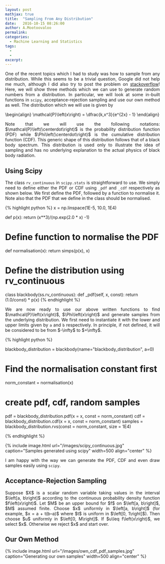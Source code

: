 ```yaml
---
layout: post
mathjax: true
title:  "Sampling From Any Distribution"
date:   2016-10-15 08:26:00
author: A.Mootoovaloo
permalink:
categories:
  - Machine Learning and Statistics
tags:
  - 
  -
excerpt:
---
```


<p align="justify">One of the recent topics which I had to study was how to sample from any distribution. While this seems to be a trivial question, Google did not help me much, although I did also try to post the problem on <a href="http://stackoverflow.com/questions/40263486/drawing-random-samples-from-any-distribution">stackoverflow</a>! Here, we will show three methods which we can use to generate random numbers from a distribution. In particular, we will look at some in-built functions in <code>scipy</code>, acceptance-rejection sampling and use our own method as well. The distribution which we will use is given by </p>

\begin{align}
\mathcal{P}\left(x\right) = \dfrac{k\,x^3}{e^{2x} - 1}
\end{align}

<p align="justify">Note that we will use the following notations: $\mathcal{P}\left(\centerdot\right)$ is the probability distribution function (PDF) while $\Phi\left(\centerdot\right)$ is the cumulative distribution function (CDF). This generic shape of this distribution follows that of a black body spectrum. This distribution is used only to illustrate the idea of sampling and has no underlying explanation to the actual physics of black body radiation.</p>

<h2>Using Scipy</h2>

<p align="justify">The class <code>rv_continuous</code> in <code>scipy.stats</code> is straightforward to use. We simply need to define either the PDF or CDF using <code>_pdf</code> and <code>_cdf</code> respectively as shown below. We first define the PDF, followed by a function to normalise it. Note also that the PDF that we define in the class should be normalised.</p>

{% highlight python %}
x = np.linspace(1E-5, 10.0, 1E4)

def p(x):
	return (x**3)/(np.exp(2.0 * x) -1)

# Define function to normalise the PDF
def normalisation(x):
	return simps(p(x), x)

# Define the distribution using rv_continuous
class blackbody(ss.rv_continuous): 
    def _pdf(self, x, const):
        return (1.0/const) * p(x)
{% endhighlight %}

<p align="justify">We are now ready to use our above written functions to find $\mathcal{P}\left(x\right)$, $\Phi\left(x\right)$ and generate samples from the underlying distribution. We first need to instantiate it with the lower and upper limits given by <code>a</code> and <code>b</code> respectively. In principle, if not defined, it will be considered to be from $-\infty$ to $+\infty$.</p>

{% highlight python %}

blackbody_distribution = blackbody(name="blackbody_distribution", a=0)

# Find the normalisation constant first
norm_constant = normalisation(x)

# create pdf, cdf, random samples
pdf = blackbody_distribution.pdf(x = x, const = norm_constant)
cdf = blackbody_distribution.cdf(x = x, const = norm_constant)
samples = blackbody_distribution.rvs(const = norm_constant, size = 1E4)

{% endhighlight %}

{% include image.html url="/images/scipy_continuous.jpg" caption="Samples generated using scipy" width=500 align="center" %}

<p align="justify">I am happy with the way we can generate the PDF, CDF and even draw samples easily using <code>scipy</code>.</p>

<h2>Acceptance-Rejection Sampling</h2>

<p align="justify">Suppose $X$ is a scalar random variable taking values in the interval $\left[a, b\right]$ according to the continuous probability density function $f\left(x\right)$. Let $M$ be an upper bound for $f$ on $\left[a, b\right]$, $M$ assumed finite. Choose $x$ uniformly in $\left[a, b\right]$ (for example, $x = a + t(b–a)$ where $t$ is uniform in $\left[0, 1\right]$). Then choose $u$ uniformly in $\left[0, M\right]$. If $u\leq f\left(x\right)$, we select $x$. Otherwise we reject $x$ and start over.</p>


<h2>Our Own Method</h2>
{% include image.html url="/images/own_cdf_pdf_samples.jpg" caption="Generating our own samples" width=500 align="center" %}

<!--
<a href="https://en.wikipedia.org/wiki/Gibbs_sampling">Wikipedia</a>
-->
